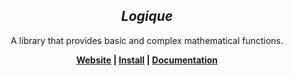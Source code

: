 <h2 align="center" style="font-style: italic;font-weight: bold;">Logique</h2>

<p align="center">A library that provides basic and complex mathematical functions.<p>

<div align="center" style="font-weight: bold;">
    <a href="https://logique.dev">Website</a> | <a href="https://logique.dev/install/">Install</a> | <a href="https://logique.dev/docs">Documentation</a>
<div>
